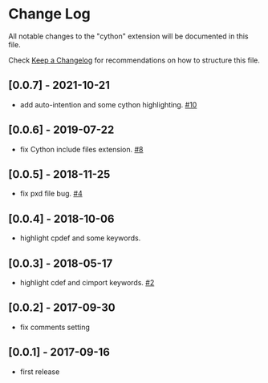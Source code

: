 # Change Log

All notable changes to the "cython" extension will be documented in this file.

Check [Keep a Changelog](http://keepachangelog.com/) for recommendations on how to structure this file.

## [0.0.7] - 2021-10-21
- add auto-intention and some cython highlighting. [#10](https://github.com/guyskk/language-cython-for-vscode/issues/10)

## [0.0.6] - 2019-07-22
- fix Cython include files extension. [#8](https://github.com/guyskk/language-cython-for-vscode/issues/8)

## [0.0.5] - 2018-11-25
- fix pxd file bug. [#4](https://github.com/guyskk/language-cython-for-vscode/issues/4)

## [0.0.4] - 2018-10-06
- highlight cpdef and some keywords.

## [0.0.3] - 2018-05-17
- highlight cdef and cimport keywords. [#2](https://github.com/guyskk/language-cython-for-vscode/issues/2)

## [0.0.2] - 2017-09-30
- fix comments setting

## [0.0.1] - 2017-09-16
- first release
